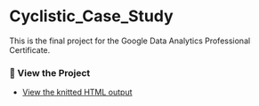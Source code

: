 # Cyclistic_Case_Study
This is the final project for the Google Data Analytics Professional Certificate.

### 📄 View the Project

- [View the knitted HTML output](project.html)

